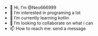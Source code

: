 - 👋 Hi, I’m @Neo666999
- 👀 I’m interested in programing a lot
- 🌱 I’m currently learning kotlin
- 💞️ I’m looking to collaborate on what i can
- 📫 How to reach me: send a message

<!---
Neo666999/Neo666999 is a ✨ special ✨ repository because its `README.md` (this file) appears on your GitHub profile.
You can click the Preview link to take a look at your changes.
--->
